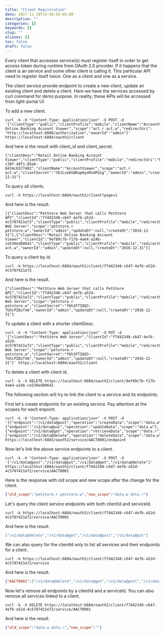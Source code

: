 ```yaml
---
title: "Client Registration"
date: 2017-11-10T14:50:54-05:00
description: ""
categories: []
keywords: []
slug: ""
aliases: []
toc: false
draft: false
---
```


Every client that accesses service(s) must register itself in order to get
access token during runtime from OAuth 2.0 provider. If it happens that the client is
an service and some other client is calling it. This particular API need to register
itself twice. One as a client and one as a service. 

The client service provide endpoint to create a new client, update an existing client and
delete a client. Here we have the services accessed by curl command for demo purpose. In
reality, these APIs will be accessed from light-portal UI. 


To add a new client.

```
curl -k -H "Content-Type: application/json" -X POST -d '{"clientType":"public","clientProfile":"mobile","clientName":"AccountViewer","clientDesc":"Retail Online Banking Account Viewer","scope":"act.r act.w","redirectUri": "http://localhost:8080/authorization","ownerId":"admin"}' https://localhost:6884/oauth2/client
```

And here is the result with client_id and client_secret.

```
{"clientDesc":"Retail Online Banking Account Viewer","clientType":"public","clientProfile":"mobile","redirectUri":"http://localhost:8080/authorization","clientId":"e24e7110-c39f-49f1-85eb-8434cb577482","clientName":"AccountViewer","scope":"act.r act.w","clientSecret":"YDJLse8SQRapHyoMsdPUig","ownerId":"admin","createDt":"2016-12-31"}
```

To query all clients.

```
curl -k https://localhost:6884/oauth2/client?page=1

```
And here is the result.

```
[{"clientDesc":"PetStore Web Server that calls PetStore API","clientId":"f7d42348-c647-4efb-a52d-4c5787421e72","clientType":"public","clientProfile":"mobile","redirectUri":"http://localhost:8080/authorization","clientName":"PetStore Web Server","scope":"petstore.r petstore.w","ownerId":"admin","updateDt":null,"createDt":"2016-12-31"},{"clientDesc":"Retail Online Banking Account Viewer","clientId":"9ef89c7b-f17b-4a64-a24b-ce539ed80641","clientType":"public","clientProfile":"mobile","redirectUri":"http://localhost:8080/authorization","clientName":"AccountViewer","scope":"act.r act.w","ownerId":"admin","updateDt":null,"createDt":"2016-12-31"}]
```

To query a client by id.

```
curl -k https://localhost:6884/oauth2/client/f7d42348-c647-4efb-a52d-4c5787421e72
```

And here is the result.

```
{"clientDesc":"PetStore Web Server that calls PetStore API","clientId":"f7d42348-c647-4efb-a52d-4c5787421e72","clientType":"public","clientProfile":"mobile","redirectUri":"http://localhost:8080/authorization","clientName":"PetStore Web Server","scope":"petstore.r petstore.w","clientSecret":"f6h1FTI8Q3-7UScPZDzfXA","ownerId":"admin","updateDt":null,"createDt":"2016-12-31"}
```

To update a client with a shorter clientDesc.

```
curl -k -H "Content-Type: application/json" -X PUT -d '{"clientDesc":"PetStore Web Server","clientId":"f7d42348-c647-4efb-a52d-4c5787421e72","clientType":"public","clientProfile":"mobile","redirectUri":"http://localhost:8080/authorization","clientName":"PetStore Web Server","scope":"petstore.r petstore.w","clientSecret":"f6h1FTI8Q3-7UScPZDzfXA","ownerId":"admin","updateDt":null,"createDt":"2016-12-31"}' https://localhost:6884/oauth2/client
```

To delete a client with client id.

```
curl -k -X DELETE https://localhost:6884/oauth2/client/9ef89c7b-f17b-4a64-a24b-ce539ed80641

```

The following section will try to link the client to a service and its endpoints. 

First let's create endpoints for an existing service. Pay attention at the scopes for each enpoint. 

```
curl -k -H "Content-Type: application/json" -X POST -d '[{"endpoint":"/v1/data@post","operation":"createData","scope":"data.w"},{"endpoint":"/v1/data@put","operation":"updateData","scope":"data.w"},{"endpoint":"/v1/data@get","operation":"retrieveData","scope":"data.r"},{"endpoint":"/v1/data@delete","operation":"deleteData","scope":"data.w"}]' https://localhost:6883/oauth2/service/AACT0001/endpoint
```

Now let's link the above service endpoints to a client. 

```
curl -k -H "Content-Type: application/json" -X POST -d '["/v1/data@post","/v1/data@put","/v1/data@get","/v1/data@delete"]' https://localhost:6884/oauth2/client/f7d42348-c647-4efb-a52d-4c5787421e72/service/AACT0001
```

Here is the response with old scope and new scope after the change for the client.

```json
{"old_scope":"petstore.r petstore.w","new_scope":"data.w data.r"}
```

Let's query the client service endpoints with both clientId and serviceId. 

```
curl -k https://localhost:6884/oauth2/client/f7d42348-c647-4efb-a52d-4c5787421e72/service/AACT0001

```

And here is the result. 

```json
["/v1/data@delete","/v1/data@get","/v1/data@post","/v1/data@put"]
```

We can also query for the clientId only to list all services and their endpoints for a client.

```
curl -k https://localhost:6884/oauth2/client/f7d42348-c647-4efb-a52d-4c5787421e72/service
```

And here is the result. 

```json
{"AACT0001":["/v1/data@delete","/v1/data@get","/v1/data@post","/v1/data@put"]}
```

Now let's remove all endpoints by a clientId and a serviceId. You can also remove all services linked
to a client. 

```
curl -k -X DELETE https://localhost:6884/oauth2/client/f7d42348-c647-4efb-a52d-4c5787421e72/service/AACT0001

```

And here is the result. 

```json
{"old_scope":"data.w data.r","new_scope":""}
```
